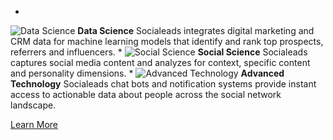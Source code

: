 * 
![Data Science](../assets/DS.png)
**Data Science**
Socialeads integrates digital marketing and CRM data for machine learning models that identify and rank top prospects, referrers and influencers.
* 
![Social Science](../assets/SS.png)
**Social Science**
Socialeads captures social media content and analyzes for context, specific content and personality dimensions.
* 
![Advanced Technology](../assets/AT.png)
**Advanced Technology**
Socialeads chat bots and notification systems provide instant access to actionable data about people across the social network landscape.

[Learn More](#contactUs)
